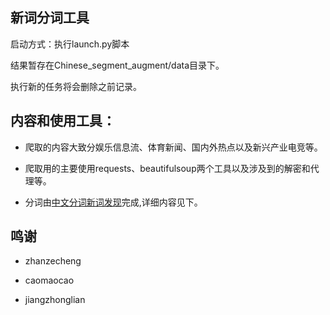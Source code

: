 
## 新词分词工具

启动方式：执行launch.py脚本

结果暂存在Chinese_segment_augment/data目录下。

执行新的任务将会删除之前记录。

## 内容和使用工具：

* 爬取的内容大致分娱乐信息流、体育新闻、国内外热点以及新兴产业电竞等。

* 爬取用的主要使用requests、beautifulsoup两个工具以及涉及到的解密和代理等。

* 分词由[中文分词新词发现](https://github.com/zhanzecheng/Chinese_segment_augment.git)完成,详细内容见下。


## 鸣谢

* zhanzecheng

* caomaocao 

* jiangzhonglian
